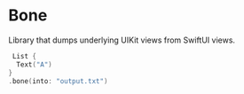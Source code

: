 # Bone
Library that dumps underlying UIKit views from SwiftUI views.

```swift
 List {
  Text("A")
}
.bone(into: "output.txt")
```
